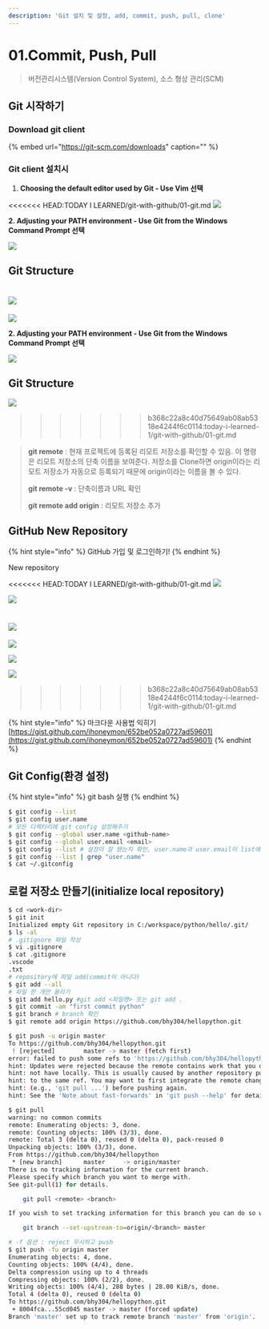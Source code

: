 ```yaml
---
description: 'Git 설치 및 설정, add, commit, push, pull, clone'
---
```


# 01.Commit, Push, Pull

> 버전관리시스템\(Version Control System\), 소스 형상 관리\(SCM\)

## Git 시작하기

### Download git client

{% embed url="https://git-scm.com/downloads" caption="" %}

### Git client 설치시

1. **Choosing the default editor used by Git - Use Vim 선택**

<<<<<<< HEAD:TODAY I LEARNED/git-with-github/01-git.md
![](./../../.gitbook/assets/image1.png)

**2. Adjusting your PATH environment - Use Git from the Windows Command Prompt 선택**

![](./../../.gitbook/assets/image2.png)

## Git Structure

![](./../../.gitbook/assets/git_structure.jpg)
=======
![](https://github.com/bhy304/TIL/tree/6ca1bcc4e78d298f9e739ada4db1dfd424d44933/TodayILearned/.gitbook/assets/image%20%281%29.png)

**2. Adjusting your PATH environment - Use Git from the Windows Command Prompt 선택**

![](https://github.com/bhy304/TIL/tree/6ca1bcc4e78d298f9e739ada4db1dfd424d44933/TodayILearned/.gitbook/assets/image%20%282%29.png)

## Git Structure

![](https://github.com/bhy304/TIL/tree/6ca1bcc4e78d298f9e739ada4db1dfd424d44933/TodayILearned/.gitbook/assets/git_structure.jpg)
>>>>>>> b368c22a8c40d75649ab08ab5318e4244f6c0114:today-i-learned-1/git-with-github/01-git.md

> **git remote** : 현재 프로젝트에 등록된 리모트 저장소를 확인할 수 있음. 이 명령은 리모트 저장소의 단축 이름을 보여준다. 저장소를 Clone하면 origin이라는 리모트 저장소가 자동으로 등록되기 때문에 origin이라는 이름을 볼 수 있다.
>
> **git remote -v** : 단축이름과 URL 확인
>
> **git remote add origin** : 리모트 저장소 추가

## GitHub New Repository

{% hint style="info" %}
GitHub 가입 및 로그인하기!
{% endhint %}

New repository

<<<<<<< HEAD:TODAY I LEARNED/git-with-github/01-git.md
![](./../../.gitbook/assets/image3.png)

![](./../../.gitbook/assets/image4.png)

![](./../../.gitbook/assets/image5.png)
=======
![](https://github.com/bhy304/TIL/tree/6ca1bcc4e78d298f9e739ada4db1dfd424d44933/TodayILearned/.gitbook/assets/image%20%283%29.png)

![](https://github.com/bhy304/TIL/tree/6ca1bcc4e78d298f9e739ada4db1dfd424d44933/TodayILearned/.gitbook/assets/image%20%284%29.png)

![](https://github.com/bhy304/TIL/tree/6ca1bcc4e78d298f9e739ada4db1dfd424d44933/TodayILearned/.gitbook/assets/image%20%285%29.png)
>>>>>>> b368c22a8c40d75649ab08ab5318e4244f6c0114:today-i-learned-1/git-with-github/01-git.md

{% hint style="info" %}
마크다운 사용법 익히기 [https://gist.github.com/ihoneymon/652be052a0727ad59601](https://gist.github.com/ihoneymon/652be052a0727ad59601)
{% endhint %}

## Git Config\(환경 설정\)

{% hint style="info" %}
git bash 실행
{% endhint %}

```bash
$ git config --list
$ git config user.name
# 모든 디렉터리에 git config 설정해주기
$ git config --global user.name <github-name>
$ git config --global user.email <email>
$ git config --list # 설정이 잘 됐는지 확인, user.name과 user.email이 list에 있으면 됨.
$ git config --list | grep "user.name"
$ cat ~/.gitconfig
```

## 로컬 저장소 만들기\(initialize local repository\)

```bash
$ cd <work-dir>
$ git init
Initialized empty Git repository in C:/workspace/python/hello/.git/
$ ls -al
# .gitignore 파일 작성
$ vi .gitignore
$ cat .gitignore
.vscode
.txt
# repository에 파일 add(commit이 아니다)
$ git add --all 
# 파일 한 개만 올리기
$ git add hello.py #git add <파일명> 또는 git add .
$ git commit -am "first commit python"
$ git branch # branch 확인
$ git remote add origin https://github.com/bhy304/hellopython.git
```

```bash
$ git push -u origin master
To https://github.com/bhy304/hellopython.git
 ! [rejected]        master -> master (fetch first)
error: failed to push some refs to 'https://github.com/bhy304/hellopython.git'
hint: Updates were rejected because the remote contains work that you do
hint: not have locally. This is usually caused by another repository pushing
hint: to the same ref. You may want to first integrate the remote changes
hint: (e.g., 'git pull ...') before pushing again.
hint: See the 'Note about fast-forwards' in 'git push --help' for details.
```

```bash
$ git pull
warning: no common commits
remote: Enumerating objects: 3, done.
remote: Counting objects: 100% (3/3), done.
remote: Total 3 (delta 0), reused 0 (delta 0), pack-reused 0
Unpacking objects: 100% (3/3), done.
From https://github.com/bhy304/hellopython
 * [new branch]      master     -> origin/master
There is no tracking information for the current branch.
Please specify which branch you want to merge with.
See git-pull(1) for details.

    git pull <remote> <branch>

If you wish to set tracking information for this branch you can do so with:

    git branch --set-upstream-to=origin/<branch> master
```

```bash
# -f 옵션 : reject 무시하고 push 
$ git push -fu origin master
Enumerating objects: 4, done.
Counting objects: 100% (4/4), done.
Delta compression using up to 4 threads
Compressing objects: 100% (2/2), done.
Writing objects: 100% (4/4), 288 bytes | 28.00 KiB/s, done.
Total 4 (delta 0), reused 0 (delta 0)
To https://github.com/bhy304/hellopython.git
 + 8004fca...55cd045 master -> master (forced update)
Branch 'master' set up to track remote branch 'master' from 'origin'.
```

